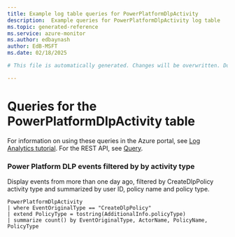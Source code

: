 ```yaml
---
title: Example log table queries for PowerPlatformDlpActivity
description:  Example queries for PowerPlatformDlpActivity log table
ms.topic: generated-reference
ms.service: azure-monitor
ms.author: edbaynash
author: EdB-MSFT
ms.date: 02/18/2025

# This file is automatically generated. Changes will be overwritten. Do not change this file directly. 

---
```


# Queries for the PowerPlatformDlpActivity table

For information on using these queries in the Azure portal, see [Log Analytics tutorial](/azure/azure-monitor/logs/log-analytics-tutorial). For the REST API, see [Query](/rest/api/loganalytics/query).


### Power Platform DLP events filtered by by activity type  


Display events from more than one day ago, filtered by CreateDlpPolicy activity type and summarized by user ID, policy name and policy type.  

```query
PowerPlatformDlpActivity
| where EventOriginalType == "CreateDlpPolicy"
| extend PolicyType = tostring(AdditionalInfo.policyType)
| summarize count() by EventOriginalType, ActorName, PolicyName, PolicyType
```

